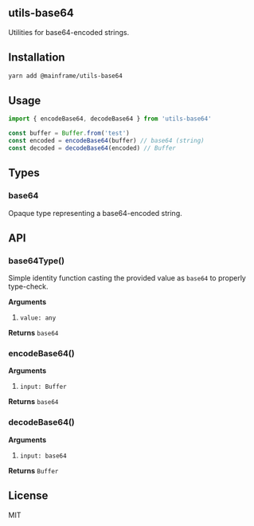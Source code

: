 ## utils-base64

Utilities for base64-encoded strings.

## Installation

```sh
yarn add @mainframe/utils-base64
```

## Usage

```js
import { encodeBase64, decodeBase64 } from 'utils-base64'

const buffer = Buffer.from('test')
const encoded = encodeBase64(buffer) // base64 (string)
const decoded = decodeBase64(encoded) // Buffer
```

## Types

### base64

Opaque type representing a base64-encoded string.

## API

### base64Type()

Simple identity function casting the provided value as `base64` to properly type-check.

**Arguments**

1.  `value: any`

**Returns** `base64`

### encodeBase64()

**Arguments**

1.  `input: Buffer`

**Returns** `base64`

### decodeBase64()

**Arguments**

1.  `input: base64`

**Returns** `Buffer`

## License

MIT
